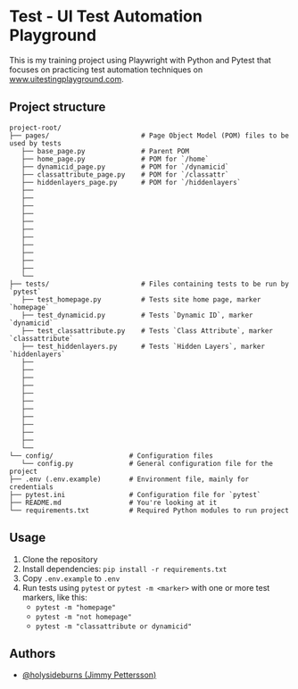 
# Test - UI Test Automation Playground
This is my training project using Playwright with Python and Pytest that focuses on practicing test automation techniques on www.uitestingplayground.com.

## Project structure
```
project-root/
├── pages/                       # Page Object Model (POM) files to be used by tests
   ├── base_page.py              # Parent POM
   ├── home_page.py              # POM for `/home`
   ├── dynamicid_page.py         # POM for `/dynamicid`
   ├── classattribute_page.py    # POM for `/classattr`
   ├── hiddenlayers_page.py      # POM for `/hiddenlayers`
   ├── 
   ├── 
   ├── 
   ├── 
   ├── 
   ├── 
   ├── 
   ├── 
   ├── 
   ├── 
   ├── 
   └── 
├── tests/                       # Files containing tests to be run by `pytest`
   ├── test_homepage.py          # Tests site home page, marker `homepage`
   ├── test_dynamicid.py         # Tests `Dynamic ID`, marker `dynamicid`
   ├── test_classattribute.py    # Tests `Class Attribute`, marker `classattribute`
   ├── test_hiddenlayers.py      # Tests `Hidden Layers`, marker `hiddenlayers`
   ├── 
   ├── 
   ├── 
   ├── 
   ├── 
   ├── 
   ├── 
   ├── 
   ├── 
   ├── 
   ├── 
   └── 
└── config/                   # Configuration files
   └── config.py              # General configuration file for the project
├── .env (.env.example)       # Environment file, mainly for credentials
├── pytest.ini                # Configuration file for `pytest`
├── README.md                 # You're looking at it
└── requirements.txt          # Required Python modules to run project
```

## Usage
1. Clone the repository
2. Install dependencies: `pip install -r requirements.txt`
3. Copy `.env.example` to `.env`
4. Run tests using `pytest` or `pytest -m <marker>` with one or more test markers, like this:
      - `pytest -m "homepage"`
      - `pytest -m "not homepage"`
      - `pytest -m "classattribute or dynamicid"`

## Authors
- [@holysideburns (Jimmy Pettersson)](https://github.com/holysideburns)

